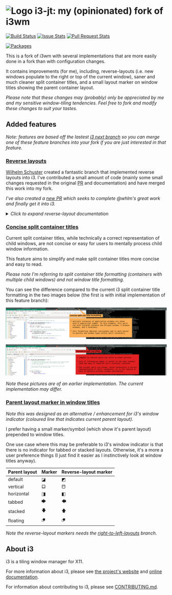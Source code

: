 ![Logo](docs/logo-30.png) i3-jt: my (opinionated) fork of i3wm
=====================================================

[![Build Status](https://github.com/jtaala/i3/actions/workflows/main.yml/badge.svg)](https://github.com/jtaala/i3/actions/workflows/main.yml)
[![Issue Stats](https://img.shields.io/github/issues/jtaala/i3.svg)](https://github.com/jtaala/i3/issues)
[![Pull Request Stats](https://img.shields.io/github/issues-pr/jtaala/i3.svg)](https://github.com/jtaala/i3/pulls)

[![Packages](https://repology.org/badge/latest-versions/i3.svg)](https://repology.org/metapackage/i3/versions)

This is a fork of i3wm with several implementations that are more easily done in a fork than with configuration changes.

It contains improvements (for me), including, reverse-layouts (i.e. new windows populate to the right or top of the current window), saner and much cleaner split container titles, and a small layout marker on window titles showing the parent container layout.

*Please note that these changes may (probably) only be appreciated by me and my sensitive window-tiling tendencies.  Feel free to fork and modify these changes to suit your tastes.*

## Added features

_Note: features are based off the lastest [i3 next branch](https://github.com/i3/i3/tree/next) so you can merge one of these feature branches into your fork if you are just interested in that feature._

### [Reverse layouts](https://github.com/i3/i3/compare/next...jtaala:right-to-left-layouts)

[Wilhelm Schuster](https://github.com/wlhlm) created a fantastic branch that implemented reverse layouts into i3.  I've contributed a small amount of code (mainly some small changes requested in the original [PR](https://github.com/i3/i3/pull/4246) and documentation) and have merged this work into my fork.

_I've also created a [new PR](https://github.com/i3/i3/pull/4794) which seeks to complete @whlm's great work and finally get it into i3._

<details>
  <summary><em>Click to expand reverse-layout documentation</em></summary>

### Reverse Layouts and fill order

>Reverse layouts refer to the order that new windows are added to the current container.  By default i3 *appends* new windows to a container.  That is, it adds new windows to the *right* or *bottom* of the currently selected window.
>
>Reversing a layout instead *prepends* new windows to the container.  That is, it adds new windows to the *left* or *top* of the currently selected window.
>
>This is is referred to as the *fill order* of the layout.
>
>To change the *fill order* of the current container layout use the +layout fill_order+ command.
>
>*Syntax*:
>```
>layout fill_order default|reverse|toggle
>```
>
>*Examples*:
>```
># toggle the current container fill order
>bindsym $mod+t layout fill_order toggle
>```

### Layout mode for new containers

>This option determines in which mode new containers on workspace level will start.
>
>Use reverse to have the workspace container prepend all new windows. That is, add new windows to the left (or top) of the currently selected window (the default behaviour appends windows).
>
>Syntax:
>```
>workspace_layout default|stacking|tabbed [reverse]
>```
>Examples:
>```
>workspace_layout stacking
># add new windows to the left
>workspace_layout tabbed reverse
>```

### Splitting containers

>The split command makes the current window a split container. Split containers can contain multiple windows. For horizontal layouts, new windows can be placed to the right (splith) or left (splith reverse) or the current window. For vertical layouts, new windows can be placed to the bottom (splitv) or top (splitv reverse) of the current window.
>
>If you apply this command to a split container with the same orientation, nothing will happen. If you use a different orientation, the split container’s orientation will be changed (if it does not have more than one window). The toggle option will toggle the orientation of the split container if it contains a single window. Otherwise it makes the current window a split container with opposite orientation compared to the parent container. Use layout toggle split to change the layout of any split container from splitv to splith or vice-versa. You can also define a custom sequence of layouts to cycle through with layout toggle, see [manipulating_layout].
>
>Syntax:
>```
>split vertical|horizontal|toggle
>```
>An alternate syntax is also provided which may be preferred for [reverse_layouts]:
>```
>split left|right|up|down
>```
>where split left creates a horizontal split layout, and split up creates a vertical split layout each with a reverse fill order (i.e. new windows are placed to the left or top of the current window, respectively).
>
>split right and split down are aliases for split horizontal and split vertical respectively, and are provided for consistency.
>
>Example:
>```
>bindsym $mod+v split vertical
>bindsym $mod+h split horizontal
>bindsym $mod+v split up
>bindsym $mod+h split left
>bindsym $mod+t split toggle
>```

### Manipulating layout

>Use layout toggle split, layout stacking, layout tabbed, layout splitv or layout splith to change the current container layout to splith/splitv, stacking, tabbed layout, splitv or splith, respectively.
>
>Add reverse to layout default, layout tabbed, layout stacking, layout splitv or layout splith to have the layout prepend all new windows. That is, add new windows to the left (or top) of the currently selected window (the default behaviour appends windows).
>
>Specify up to four layouts after layout toggle to cycle through them. Every time the command is executed, the layout specified after the currently active one will be applied. If the currently active layout is not in the list, the first layout in the list will be activated.
>
>To make the current window (!) fullscreen, use fullscreen enable (or fullscreen enable global for the global mode), to leave either fullscreen mode use fullscreen disable, and to toggle between these two states use fullscreen toggle (or fullscreen toggle global).
>
>Likewise, to make the current window floating (or tiling again) use floating enable respectively floating disable (or floating toggle):
>
>Syntax:
>```
>layout default|tabbed|stacking|splitv|splith [reverse]
>layout toggle [split|all]
>layout toggle [split|tabbed|stacking|splitv|splith] [split|tabbed|stacking|splitv|splith]…
>```
>Examples:
>```
>bindsym $mod+s layout stacking
>bindsym $mod+l layout toggle split
>bindsym $mod+w layout tabbed reverse
>
># Toggle between stacking/tabbed/split:
>bindsym $mod+x layout toggle
>
># Toggle between stacking/tabbed/splith/splitv:
>bindsym $mod+x layout toggle all
>
># Toggle between stacking/tabbed/splith:
>bindsym $mod+x layout toggle stacking tabbed splith
>
># Toggle between splitv/tabbed
>bindsym $mod+x layout toggle splitv tabbed
>
>># Toggle between last split layout/tabbed/stacking
>bindsym $mod+x layout toggle split tabbed stacking
>
># Toggle fullscreen
>bindsym $mod+f fullscreen toggle
>
># Toggle floating/tiling
>bindsym $mod+t floating toggle
>```
</details>

### [Concise split container titles](https://github.com/i3/i3/compare/next...jtaala:concise-con_get_tree_representation-rewrite)

Current split container titles, while technically a correct representation of child windows, are not concise or easy for users to mentally process child window information.

This feature aims to simplify and make split container titles more concise and easy to read.

_Please note I'm referring to split container title formatting (containers with multiple child windows) and not window title formatting._

You can see the difference compared to the current i3 split container title formatting in the two images below (the first is with initial implementation of this feature branch):

![Concise split container titles](readme_files/concise-con-tree-representation.png)

![Default i3 split container titles](readme_files/current-con-tree-representation.png)

_Note these pictures are of an earlier implementation.  The current implementation may differ._

### [Parent layout marker in window titles](https://github.com/i3/i3/compare/next...jtaala:parent-layout-marker-in-window-title)

_Note this was designed as an alternative / enhancement for i3's window indicator (coloured line that indicates current parent layout)._

I prefer having a small marker/symbol (which show it's parent layout) prepended to window titles.

One use case where this may be preferable to i3's window indicator is that there is no indicator for tabbed or stacked layouts.  Otherwise, it's a more a user preference things (I just find it easier as I instinctively look at window titles anyway).

| Parent layout | Marker | Reverse-layout marker |
| --- | --- | --- |
| default | ◪ | ◩ |
| vertical | ⬓ | ⬒ |
| horizontal | ◨ | ◧ |
| tabbed | 🡆 | 🡄 |
| stacked | 🡇 | 🡅 |
| floating | ⮻ | ⮻ |

_Note the reverse-layout markers needs the [right-to-left-layouts](https://github.com/i3/i3/compare/next...jtaala:right-to-left-layout-parent-layout-marker) branch._

## About i3
i3 is a tiling window manager for X11.

For more information about i3, please see [the project's website](https://i3wm.org/) and [online documentation](https://i3wm.org/docs/).

For information about contributing to i3, please see [CONTRIBUTING.md](https://github.com/i3/i3/blob/next/.github/CONTRIBUTING.md).
